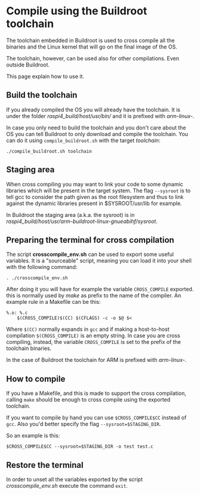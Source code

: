 # Compile using the Buildroot toolchain

The toolchain embedded in Buildroot is used to cross compile all the
binaries and the Linux kernel that will go on the final image of the
OS.

The toolchain, however, can be used also for other compilations. Even
outside Buildroot.

This page explain how to use it.

## Build the toolchain

If you already compiled the OS you will already have the toolchain. It is
under the folder *raspi4_build/host/usr/bin/* and it is prefixed with
*arm-linux-*.

In case you only need to build the toolchain and you don't care about
the OS you can tell Buildroot to only download and compile the toolchain.
You can do it using `compile_buildroot.sh` with the target *toolchain*:

`./compile_buildroot.sh toolchain`

## Staging area

When cross compiling you may want to link your code to some dynamic
libraries which will be present in the target system. The flag `--sysroot`
is to tell gcc to consider the path given as the root filesystem and thus
to link against the dynamic libraries present in $SYSROOT/usr/lib for
example.

In Buildroot the staging area (a.k.a. the sysroot) is in
*raspi4_build/host/usr/arm-buildroot-linux-gnueabihf/sysroot*.

## Preparing the terminal for cross compilation

The script **crosscompile_env.sh** can be used to export some useful
variables. It is a "sourceable" script, meaning you can load it into your
shell with the following command:

`. ./crosscompile_env.sh`

After doing it you will have for example the variable `CROSS_COMPILE`
exported. this is normally used by *make* as prefix to the name of the
compiler. An example rule in a Makefile can be this:

```
%.o: %.c
	$(CROSS_COMPILE)$(CC) $(CFLAGS) -c -o $@ $<
```

Where `$(CC)` normally expands in `gcc` and if making a host-to-host
compilation `$(CROSS_COMPILE)` is an empty string. In case you are
cross compiling, instead, the variable `CROSS_COMPILE` is set to the
prefix of the toolchain binaries.

In the case of Buildroot the toolchain for ARM is prefixed with
*arm-linux-*.

## How to compile

If you have a Makefile, and this is made to support the cross compilation,
calling `make` should be enough to cross compile using the exported
toolchain.

If you want to compile by hand you can use `$CROSS_COMPILE$CC` instead
of `gcc`. Also you'd better specify the flag `--sysroot=$STAGING_DIR`.

So an example is this:

`$CROSS_COMPILE$CC --sysroot=$STAGING_DIR -o test test.c`

## Restore the terminal

In order to unset all the variables exported by the script
*crosscompile_env.sh* execute the command `exit`.
